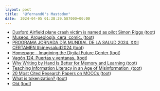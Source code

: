 ```yaml
---
layout: post
title:  "@fernand0's Mastodon"
date:  2024-04-05 01:38:39.587000+00:00
---
```

*  [Duxford Airfield plane crash victim is named as pilot Simon Riggs ](https://www.bbc.com/news/articles/cjex992z0wl) ([toot](https://mastodon.social/@fernand0/112216055453228062))
*  [Museos. Arqueología, cera, comic. ](https://avecesunafoto.wordpress.com/2024/04/04/museos-arqueologia-cera-comic) ([toot](https://mastodon.social/@fernand0/112216019511526385))
*  [PROGRAMA JORNADA DÍA MUNDIAL DE LA SALUD 2024, XXII CERTAMEN #cineysalud2024 ](https://cineysalud.blogspot.com/2024/03/programa-jornada-dia-mundial-de-la.htm) ([toot](https://mastodon.social/@fernand0/112214033916449649))
*  [Homepage - Imagining the Digital Future Center ](https://imaginingthedigitalfuture.org) ([toot](https://mastodon.social/@fernand0/112213965281437259))
*  [Vagón 124. Puertas y ventanas. ](https://www.flickr.com/photos/fernand0/53600902537) ([toot](https://mastodon.social/@fernand0/112213694758357325))
*  [Why Writing by Hand Is Better for Memory and Learning ](https://www.scientificamerican.com/article/why-writing-by-hand-is-better-for-memory-and-learning) ([toot](https://mastodon.social/@fernand0/112213614917097234))
*  [Teaching Information Literacy in an Age of Misinformation  ](https://s39613.pcdn.co/articles/effective-classroom-management/teaching-information-literacy-in-an-age-of-misinformation) ([toot](https://mastodon.social/@fernand0/112213468108754147))
*  [20 Most Cited Research Papers on MOOCs ](https://www.classcentral.com/report/most-cited-mooc-research) ([toot](https://mastodon.social/@fernand0/112212754337828328))
*  [What is tokenization? ](https://www.mckinsey.com/featured-insights/mckinsey-explainers/what-is-tokenizatio) ([toot](https://mastodon.social/@fernand0/112212500955937471))
*  [Old ](https://crookedtimber.org/2024/03/06/old) ([toot](https://mastodon.social/@fernand0/112212327935863656))
